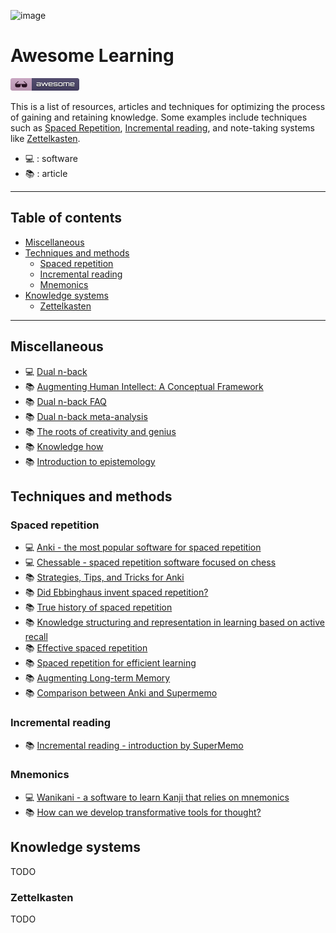 ![image](https://github.com/wrongbyte/awesome-learning/assets/57643375/049a9ed5-ebcd-4c99-876c-5bcefc8dbb9b)
# Awesome Learning



[![Awesome](https://github.com/awesome-selfhosted/awesome-selfhosted/blob/master/_static/awesome.png)](https://github.com/sindresorhus/awesome)

This is a list of resources, articles and techniques for optimizing the process of gaining and retaining knowledge. Some examples include techniques such as [Spaced Repetition](https://en.wikipedia.org/wiki/Spaced_repetition), [Incremental reading](https://en.wikipedia.org/wiki/Incremental_reading), and note-taking systems like [Zettelkasten](https://en.wikipedia.org/wiki/Zettelkasten).

- :computer: : software
- :books: : article
--------------------

## Table of contents

- [Miscellaneous](#miscellaneous)
- [Techniques and methods](#techniques-and-methods)
  - [Spaced repetition](#spaced-repetition)
  - [Incremental reading](#incremental-reading)
  - [Mnemonics](#mnemonics)
- [Knowledge systems](#knowledge-systems)
  - [Zettelkasten](#zettelkasten)

--------------------

## Miscellaneous
- 💻 [Dual n-back](https://brainscale.net/app/dual-n-back)
- 📚 [Augmenting Human Intellect: A Conceptual Framework](https://dougengelbart.org/pubs/augment-3906.html)
- 📚 [Dual n-back FAQ](https://gwern.net/dnb-faq)
- 📚 [Dual n-back meta-analysis](https://gwern.net/dnb-meta-analysis)
- 📚 [The roots of creativity and genius](https://web.archive.org/web/20210120040335/https://www.supermemo.com/en/archives1990-2015/articles/genius)
- 📚 [Knowledge how](https://plato.stanford.edu/entries/knowledge-how/)
- 📚 [Introduction to epistemology](https://plato.stanford.edu/ENTRIES/epistemology/)

## Techniques and methods
### Spaced repetition
- 💻 [Anki - the most popular software for spaced repetition](https://ankiweb.net/)
- 💻 [Chessable - spaced repetition software focused on chess](https://www.chessable.com/)
- 📚 [Strategies, Tips, and Tricks for Anki](https://senrigan.io/blog/everything-i-know-strategies-tips-and-tricks-for-spaced-repetition-anki)
- 📚 [Did Ebbinghaus invent spaced repetition?](https://www.supermemo.com/en/blog/did-ebbinghaus-invent-spaced-repetition)
- 📚 [True history of spaced repetition](https://web.archive.org/web/20221002121044/https://www.supermemo.com/en/articles/history)
- 📚 [Knowledge structuring and representation in learning based on active recall](https://www.supermemo.com/en/blog/knowledge-structuring-and-representation-in-learning-based-on-active-recall)
- 📚 [Effective spaced repetition](https://borretti.me/article/effective-spaced-repetition)
- 📚 [Spaced repetition for efficient learning](https://gwern.net/spaced-repetition)
- 📚 [Augmenting Long-term Memory](http://augmentingcognition.com/ltm.html)
- 📚 [Comparison between Anki and Supermemo](https://www.masterhowtolearn.com/2018-11-11-my-comparison-between-anki-and-supermemo/?utm_source=pocket_list)

  
### Incremental reading
- 📚 [Incremental reading - introduction by SuperMemo](https://web.archive.org/web/20201109033710/https://www.supermemo.com/en/archives1990-2015/help/read)
### Mnemonics
- 💻 [Wanikani - a software to learn Kanji that relies on mnemonics](https://www.wanikani.com/) 
- 📚 [How can we develop transformative tools for thought? ](https://numinous.productions/ttft/)
## Knowledge systems
TODO
### Zettelkasten
TODO
